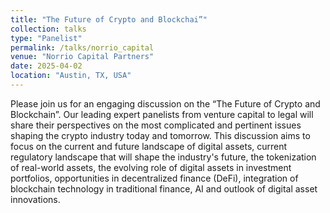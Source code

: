 ```yaml
---
title: "The Future of Crypto and Blockchai”"
collection: talks
type: "Panelist"
permalink: /talks/norrio_capital
venue: "Norrio Capital Partners"
date: 2025-04-02
location: "Austin, TX, USA"
---
```


Please join us for an engaging discussion on the “The Future of Crypto and Blockchain”. Our leading expert panelists from venture capital to legal will share their perspectives on the most complicated and pertinent issues shaping the crypto industry today and tomorrow.  This discussion aims to focus on the current and future landscape of digital assets, current regulatory landscape that will shape the industry's future, the tokenization of real-world assets, the evolving role of digital assets in investment portfolios, opportunities in decentralized finance (DeFi), integration of blockchain technology in traditional finance, AI and outlook of digital asset innovations.
